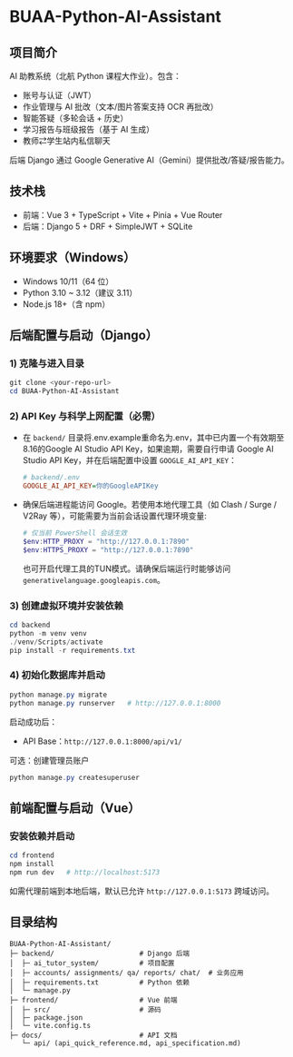 # BUAA-Python-AI-Assistant

## 项目简介
AI 助教系统（北航 Python 课程大作业）。包含：
- 账号与认证（JWT）
- 作业管理与 AI 批改（文本/图片答案支持 OCR 再批改）
- 智能答疑（多轮会话 + 历史）
- 学习报告与班级报告（基于 AI 生成）
- 教师⇄学生站内私信聊天

后端 Django 通过 Google Generative AI（Gemini）提供批改/答疑/报告能力。

## 技术栈
- 前端：Vue 3 + TypeScript + Vite + Pinia + Vue Router
- 后端：Django 5 + DRF + SimpleJWT + SQLite

## 环境要求（Windows）
- Windows 10/11（64 位）
- Python 3.10 ~ 3.12（建议 3.11）
- Node.js 18+（含 npm）

## 后端配置与启动（Django）
### 1) 克隆与进入目录
```powershell
git clone <your-repo-url>
cd BUAA-Python-AI-Assistant
```

### 2) API Key 与科学上网配置（必需）
- 在 `backend/` 目录将.env.example重命名为.env，其中已内置一个有效期至8.16的Google AI Studio API Key，如果逾期，需要自行申请 Google AI Studio API Key，并在后端配置中设置 `GOOGLE_AI_API_KEY`：
  ```ini
  # backend/.env
  GOOGLE_AI_API_KEY=你的GoogleAPIKey
  ```
- 确保后端进程能访问 Google。若使用本地代理工具（如 Clash / Surge / V2Ray 等），可能需要为当前会话设置代理环境变量:
  ```powershell
  # 仅当前 PowerShell 会话生效
  $env:HTTP_PROXY = "http://127.0.0.1:7890"
  $env:HTTPS_PROXY = "http://127.0.0.1:7890"
  ```
  也可开启代理工具的TUN模式。请确保后端运行时能够访问 `generativelanguage.googleapis.com`。

### 3) 创建虚拟环境并安装依赖
```powershell
cd backend
python -m venv venv
./venv/Scripts/activate
pip install -r requirements.txt
```

### 4) 初始化数据库并启动
```powershell
python manage.py migrate
python manage.py runserver   # http://127.0.0.1:8000
```

启动成功后：
- API Base：`http://127.0.0.1:8000/api/v1/`

可选：创建管理员账户
```powershell
python manage.py createsuperuser
```

## 前端配置与启动（Vue）
### 安装依赖并启动
```powershell
cd frontend
npm install
npm run dev   # http://localhost:5173
```

如需代理前端到本地后端，默认已允许 `http://127.0.0.1:5173` 跨域访问。

## 目录结构
```
BUAA-Python-AI-Assistant/
├─ backend/                     # Django 后端
│  ├─ ai_tutor_system/          # 项目配置
│  ├─ accounts/ assignments/ qa/ reports/ chat/  # 业务应用
│  ├─ requirements.txt          # Python 依赖
│  └─ manage.py
├─ frontend/                    # Vue 前端
│  ├─ src/                      # 源码
│  ├─ package.json
│  └─ vite.config.ts
├─ docs/                        # API 文档
   └─ api/ (api_quick_reference.md, api_specification.md)
```
